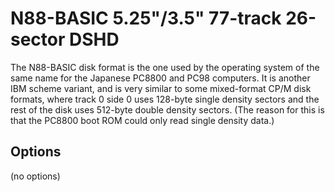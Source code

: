 <!-- This file is automatically generated. Do not edit. -->
# N88-BASIC 5.25"/3.5" 77-track 26-sector DSHD

The N88-BASIC disk format is the one used by the operating system of the same
name for the Japanese PC8800 and PC98 computers. It is another IBM scheme
variant, and is very similar to some mixed-format CP/M disk formats, where
track 0 side 0 uses 128-byte single density sectors and the rest of the disk
uses 512-byte double density sectors. (The reason for this is that the PC8800
boot ROM could only read single density data.)

## Options

(no options)

